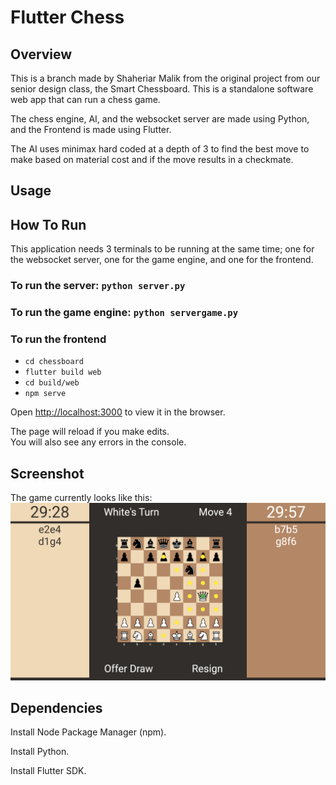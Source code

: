 # Flutter Chess

## Overview
This is a branch made by Shaheriar Malik from the original project from our senior design class, the Smart Chessboard. This is a standalone software web app that can run a chess game.

The chess engine, AI, and the websocket server are made using Python, and the Frontend is made using Flutter.

The AI uses minimax hard coded at a depth of 3 to find the best move to make based on material cost and if the move results in a checkmate.



## Usage

## How To Run
This application needs 3 terminals to be running at the same time; one for the websocket server, one for the game engine, and one for the frontend.


### To run the server: `python server.py`

### To run the game engine: `python servergame.py`

### To run the frontend
- `cd chessboard`
- `flutter build web`
- `cd build/web`
- `npm serve`

Open [http://localhost:3000](http://localhost:3000) to view it in the browser.

The page will reload if you make edits.<br />
You will also see any errors in the console.
## Screenshot
The game currently looks like this:
![game](https://github.com/shaheriar/FlutterChess/blob/main/game.png?raw=true)

## Dependencies
Install Node Package Manager (npm).

Install Python.

Install Flutter SDK.

